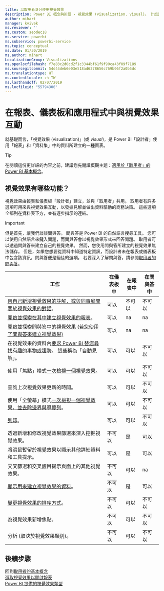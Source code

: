 ```yaml
---
title: 以取用者身分使用視覺效果
description: Power BI 概念與術語 - 視覺效果 (visualization, visual)。 什麼是 Power BI 視覺效果 (visualization, visual)。
author: mihart
manager: kvivek
ms.reviewer: ''
ms.custom: seodec18
ms.service: powerbi
ms.subservice: powerbi-service
ms.topic: conceptual
ms.date: 01/30/2019
ms.author: mihart
LocalizationGroup: Visualizations
ms.openlocfilehash: f7e83c2d0cd2f1c3344bf61f9f90ca43f09f7189
ms.sourcegitcommit: 54d44deb6e03e518ad6378656c769b06f2a0b6dc
ms.translationtype: HT
ms.contentlocale: zh-TW
ms.lasthandoff: 02/07/2019
ms.locfileid: "55794306"
---
```

# <a name="interact-with-visualizations-in-reports-dashboards-and-apps"></a>在報表、儀表板和應用程式中與視覺效果互動

就基礎而言，「視覺效果 (visualization)」(或 *visual*)，是 Power BI「設計者」使用「報表」和「資料集」中的資料所建立的一種圖表。 

> [!TIP]
> 在閱讀這份更詳細的內容之前，建議您先閱讀概觀主題：[適用於「取用者」的 Power BI 基本概念](end-user-basic-concepts.md)。

## <a name="what-can-i-do-with-visualizations"></a>視覺效果有哪些功能？

視覺效果由報表和儀表板「設計者」建立，並與「取用者」共用。 取用者有許多選項可用來與視覺效果互動，以發掘見解並做出資料驅動的商務決策。 這些選項全都列在資料表下方，並有逐步指示的連結。

> [!IMPORTANT]
> 但是首先，讓我們談談問與答。 問與答是 Power BI 的自然語言搜尋工具。 您可以使用自然語言來鍵入問題，而問與答會以視覺效果形式來回答問題。 取用者可以透過問與答來建立自己的視覺效果。 然而，您使用問與答所建立的視覺效果無法儲存。 但是，如果您想要從資料中知道特定資訊，而設計者未在報表或儀表板中包含該資訊，問與答便是絕佳的選項。 若要深入了解問與答，請參閱[取用者的問與答](end-user-q-and-a.md)。



|工作  |在儀表板中  |在報表中  | 在問與答中
|---------|---------|---------|--------|
|[替自己新增視覺效果的註解，或與同事展開關於視覺效果的對話](end-user-comment.md)。     |  可以       |   不可以      |  不可以  |
|[開啟並探索在其中建立視覺效果的報表](end-user-tiles.md)。     |    可以     |   na      |  na |
|[開啟並探索問與答中的視覺效果 (若您使用了問與答來建立視覺效果)](end-user-q-and-a.md)     |   可以      |   na      |  na  |
|在視覺效果的資料內[要求 Power BI 替您尋找有趣的事物或趨勢](end-user-insights.md)。  這些稱為「自動見解」。     |    可以     |   可以      | 不可以   |
|使用「焦點」模式[一次檢視一個視覺效果](end-user-focus.md)。     | 可以        |   可以      | 不可以  |
|查詢上次視覺效果更新的時間。     |  可以       |    可以     | 不可以  |
|使用「全螢幕」模式[一次檢視一個視覺效果，並去除邊界與導覽列](end-user-focus.md)。     |   可以      |  可以       | 不可以  |
|[列印](end-user-print.md)。     |  可以       |   可以      | 不可以  |
|透過新增和修改視覺效果篩選來深入挖掘視覺效果。     |    不可以     |   是      | 可以  |
|將滑鼠暫留於視覺效果以顯示其他詳細資料和工具提示。     |    可以     |   是      | 可以  |
|交叉篩選和交叉醒目提示頁面上的其他視覺效果。     |   不可以      |   可以      | na  |
|[顯示用來建立視覺效果的資料](end-user-show-data.md)。     |  不可以       |   是      | 可以  |
| [變更視覺效果的排序方式](end-user-search-sort.md)。 | 不可以  | 可以  | 不可以  |
| 為視覺效果新增焦點。 | 不可以  | 可以  |  不可以 |
| 分析 (取決於視覺效果類別)。 | 不可以  | 可以  | 不可以  |

## <a name="next-steps"></a>後續步驟
回到[取用者的基本概念](end-user-basic-concepts.md)    
[選取視覺效果以開啟報表](end-user-report-open.md)    
[Power BI 提供的視覺效果類型](end-user-visual-type.md)
